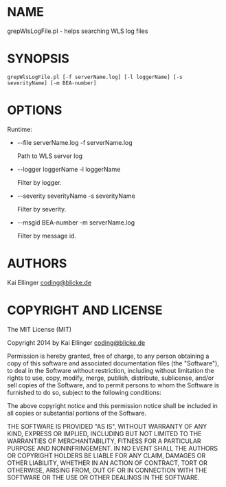 # NAME

grepWlsLogFile.pl - helps searching WLS log files

# SYNOPSIS

`grepWlsLogFile.pl [-f serverName.log]
                 [-l loggerName]
                 [-s severityName]
                 [-m BEA-number]`

# OPTIONS

Runtime:

- \--file serverName.log   -f serverName.log

    Path to WLS server log

- \--logger loggerName   -l loggerName

    Filter by logger.

- \--severity severityName   -s severityName

    Filter by severity.

- \--msgid BEA-number   -m serverName.log

    Filter by message id.

# AUTHORS

Kai Ellinger <coding@blicke.de>

# COPYRIGHT AND LICENSE

The MIT License (MIT)

Copyright 2014 by Kai Ellinger <coding@blicke.de>

Permission is hereby granted, free of charge, to any person obtaining a copy
of this software and associated documentation files (the "Software"), to deal
in the Software without restriction, including without limitation the rights
to use, copy, modify, merge, publish, distribute, sublicense, and/or sell
copies of the Software, and to permit persons to whom the Software is
furnished to do so, subject to the following conditions:

The above copyright notice and this permission notice shall be included in
all copies or substantial portions of the Software.

THE SOFTWARE IS PROVIDED "AS IS", WITHOUT WARRANTY OF ANY KIND, EXPRESS OR
IMPLIED, INCLUDING BUT NOT LIMITED TO THE WARRANTIES OF MERCHANTABILITY,
FITNESS FOR A PARTICULAR PURPOSE AND NONINFRINGEMENT. IN NO EVENT SHALL THE
AUTHORS OR COPYRIGHT HOLDERS BE LIABLE FOR ANY CLAIM, DAMAGES OR OTHER
LIABILITY, WHETHER IN AN ACTION OF CONTRACT, TORT OR OTHERWISE, ARISING FROM,
OUT OF OR IN CONNECTION WITH THE SOFTWARE OR THE USE OR OTHER DEALINGS IN
THE SOFTWARE.
